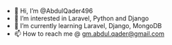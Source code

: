 - 👋 Hi, I’m @AbdulQader496
- 👀 I’m interested in Laravel, Python and Django
- 🌱 I’m currently learning Laravel, Django, MongoDB
- 📫 How to reach me @ gm.abdul.qader@gmail.com

<!---
AbdulQader496/AbdulQader496 is a ✨ special ✨ repository because its `README.md` (this file) appears on your GitHub profile.
You can click the Preview link to take a look at your changes.
--->
